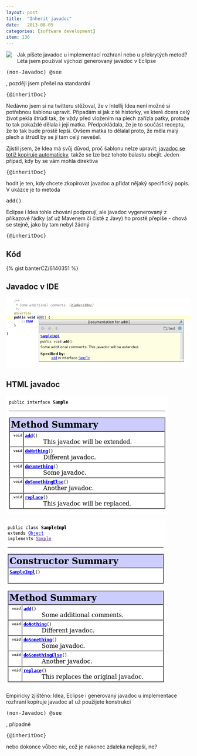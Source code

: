 ```yaml
---
layout: post
title:  "Inherit javadoc"
date:   2013-08-05
categories: [software development]
item: 136
---
```

<div style="float: left; margin: 0 1em 1em 0; text-align: center;"><a href="https://en.wikipedia.org/wiki/Java_(programming_language)#/media/File:Java_programming_language_logo.svg"><img src="https://upload.wikimedia.org/wikipedia/en/thumb/3/30/Java_programming_language_logo.svg/128px-Java_programming_language_logo.svg.png" /></a></div>Jak píšete javadoc u implementací rozhraní nebo u překrytých metod? Léta jsem používal výchozí generovaný javadoc v Eclipse

<pre>(non-Javadoc) @see</pre>, později jsem přešel na standardní

<pre>{@inheritDoc}</pre>
Nedávno jsem si na twitteru stěžoval, že v Intellij 
Idea není možné si potřebnou šablonu upravit. Připadám si jak z té historky, ve které dcera celý život pekla štrúdl tak, že vždy před vložením na plech zařízla patky, protože to tak pokaždé dělala i její matka. Předpokládala, že je to součást receptu, že to tak bude prostě lepší. Ovšem matka to dělalal proto, že měla malý plech a štrúdl by se jí tam celý nevešel.
<!--more-->

Zjistil jsem, že Idea má svůj důvod, proč šablonu nelze upravit; <a href="http://docs.oracle.com/javase/6/docs/technotes/tools/solaris/javadoc.html#inheritingcomments">javadoc se totiž kopíruje automaticky</a>, takže se lze bez tohoto balastu obejít. Jeden případ, kdy by se vám mohla direktiva

<pre>{@inheritDoc}</pre> hodit je ten, kdy chcete zkopírovat javadoc a přidat nějaký specifický popis. V ukázce je to metoda
<pre>add()</pre> Eclipse i Idea tohle chování podporují, ale javadoc vygenerovaný z příkazové řádky (ať už Mavenem či čistě z Javy) ho prostě přepíše - chová se stejně, jako by tam nebyl žádný
<pre>{@inheritDoc}</pre>

Kód
------

{% gist banterCZ/6140351 %}

Javadoc v IDE
------

![](/assets/2013-08-05/20130805-Idea.png)

HTML javadoc
------

![](/assets/2013-08-05/20130805-Sample.png)

![](/assets/2013-08-05/20130805-SampleImpl.png)

Empiricky zjištěno: Idea, Eclipse i generovaný javadoc u implementace rozhraní kopíruje javadoc ať už použijete konstrukci
<pre>(non-Javadoc) @see</pre>, případně 
<pre>{@inheritDoc}</pre> nebo dokonce vůbec nic, což je nakonec zdaleka nejlepší, ne?